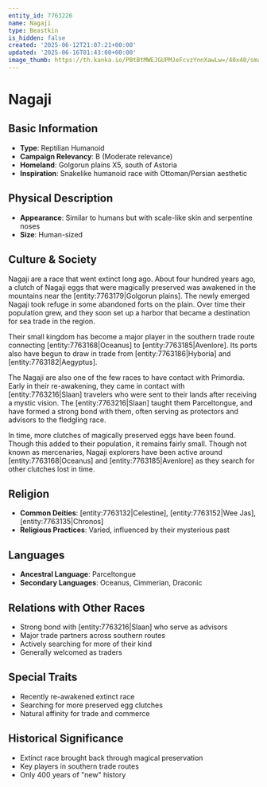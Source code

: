 ```yaml
---
entity_id: 7763226
name: Nagaji
type: Beastkin
is_hidden: false
created: '2025-06-12T21:07:21+00:00'
updated: '2025-06-16T01:43:00+00:00'
image_thumb: https://th.kanka.io/PBtBtMWEJGUPMJeFcvzYnnXawLw=/40x40/smart/src/campaigns/322885/9f0da5c9-7e5c-43a2-bfb3-dbae385d05e1.png
---
```


# Nagaji

## Basic Information

- **Type**: Reptilian Humanoid
- **Campaign Relevancy**: B (Moderate relevance)
- **Homeland**: Golgorun plains X5, south of Astoria
- **Inspiration**: Snakelike humanoid race with Ottoman/Persian aesthetic

## Physical Description

- **Appearance**: Similar to humans but with scale-like skin and serpentine noses
- **Size**: Human-sized

## Culture & Society

Nagaji are a race that went extinct long ago. About four hundred years ago, a clutch of Nagaji eggs that were magically preserved was awakened in the mountains near the [entity:7763179|Golgorun plains]. The newly emerged Nagaji took refuge in some abandoned forts on the plain. Over time their population grew, and they soon set up a harbor that became a destination for sea trade in the region.

Their small kingdom has become a major player in the southern trade route connecting [entity:7763168|Oceanus] to [entity:7763185|Avenlore]. Its ports also have begun to draw in trade from [entity:7763186|Hyboria] and [entity:7763182|Aegyptus].

The Nagaji are also one of the few races to have contact with Primordia. Early in their re-awakening, they came in contact with [entity:7763216|Slaan] travelers who were sent to their lands after receiving a mystic vision. The [entity:7763216|Slaan] taught them Parceltongue, and have formed a strong bond with them, often serving as protectors and advisors to the fledgling race.

In time, more clutches of magically preserved eggs have been found. Though this added to their population, it remains fairly small. Though not known as mercenaries, Nagaji explorers have been active around [entity:7763168|Oceanus] and [entity:7763185|Avenlore] as they search for other clutches lost in time.

## Religion

- **Common Deities**: [entity:7763132|Celestine], [entity:7763152|Wee Jas], [entity:7763135|Chronos]
- **Religious Practices**: Varied, influenced by their mysterious past

## Languages

- **Ancestral Language**: Parceltongue
- **Secondary Languages**: Oceanus, Cimmerian, Draconic

## Relations with Other Races

- Strong bond with [entity:7763216|Slaan] who serve as advisors
- Major trade partners across southern routes
- Actively searching for more of their kind
- Generally welcomed as traders

## Special Traits

- Recently re-awakened extinct race
- Searching for more preserved egg clutches
- Natural affinity for trade and commerce

## Historical Significance

- Extinct race brought back through magical preservation
- Key players in southern trade routes
- Only 400 years of "new" history